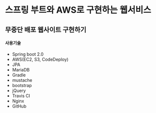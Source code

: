 # 스프링 부트와 AWS로 구현하는 웹서비스

## 무중단 배포 웹사이트 구현하기

#### 사용기술
- Spring boot 2.0
- AWS(EC2, S3, CodeDeploy)
- JPA
- MariaDB
- Gradle
- mustache
- bootstrap
- jQuery
- Travis CI
- Nginx
- GitHub


